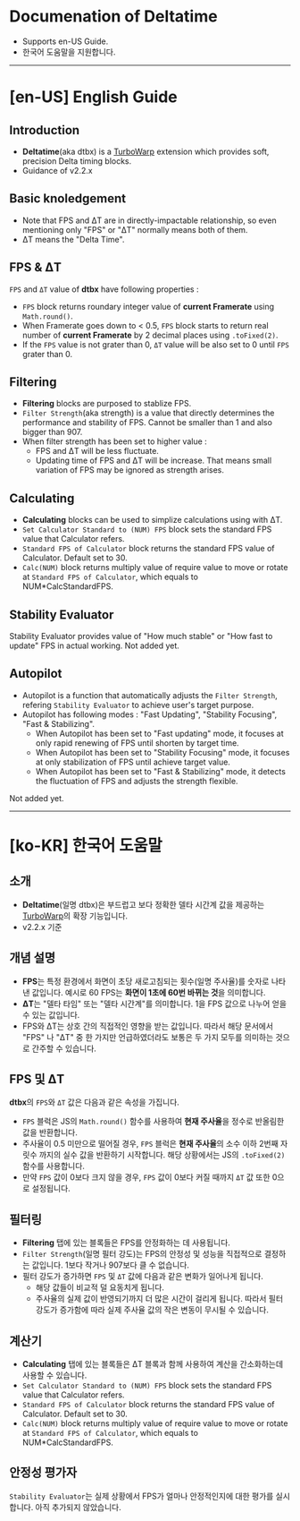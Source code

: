 # Documenation of Deltatime
- Supports en-US Guide.
- 한국어 도움말을 지원합니다.

---

# [en-US] English Guide

## Introduction
- **Deltatime**(aka dtbx) is a [TurboWarp](https://turbowarp.org/) extension which provides soft, precision Delta timing blocks.
- Guidance of v2.2.x

## Basic knoledgement
- Note that FPS and ΔT are in directly-impactable relationship, so even mentioning only "FPS" or "ΔT" normally means both of them.
- ΔT means the "Delta Time".

## FPS & ΔT
`FPS` and `ΔT` value of **dtbx** have following properties :
- `FPS` block returns roundary integer value of **current Framerate** using `Math.round()`.
- When Framerate goes down to < 0.5, `FPS` block starts to return real number of **current Framerate** by 2 decimal places using `.toFixed(2)`.
- If the `FPS` value is not grater than 0, `ΔT` value will be also set to 0 until `FPS` grater than 0.

## Filtering
- **Filtering** blocks are purposed to stablize FPS.   
- `Filter Strength`(aka strength) is a value that directly determines the performance and stability of FPS. Cannot be smaller than 1 and also bigger than 907.
- When filter strength has been set to higher value :
  - FPS and ΔT will be less fluctuate.
  - Updating time of FPS and ΔT will be increase. That means small variation of FPS may be ignored as strength arises.
 
## Calculating
- **Calculating** blocks can be used to simplize calculations using with ΔT.
- `Set Calculator Standard to (NUM) FPS` block sets the standard FPS value that Calculator refers.
- `Standard FPS of Calculator` block returns the standard FPS value of Calculator. Default set to 30.
- `Calc(NUM)` block returns multiply value of require value to move or rotate at `Standard FPS of Calculator`, which equals to NUM*CalcStandardFPS.

## Stability Evaluator
Stability Evaluator provides value of "How much stable" or "How fast to update" FPS in actual working.
Not added yet.

## Autopilot
- Autopilot is a function that automatically adjusts the `Filter Strength`, refering `Stability Evaluator` to achieve user's target purpose.
- Autopilot has following modes : "Fast Updating", "Stability Focusing", "Fast & Stabilizing".
  - When Autopilot has been set to "Fast updating" mode, it focuses at only rapid renewing of FPS until shorten by target time.
  - When Autopilot has been set to "Stability Focusing" mode, it focuses at only stabilization of FPS until achieve target value.
  - When Autopilot has been set to "Fast & Stabilizing" mode, it detects the fluctuation of FPS and adjusts the strength flexible.
 
Not added yet.

---

# [ko-KR] 한국어 도움말

## 소개
- **Deltatime**(일명 dtbx)은 부드럽고 보다 정확한 델타 시간계 값을 제공하는 [TurboWarp](https://turbowarp.org/)의 확장 기능입니다.
- v2.2.x 기준

## 개념 설명
- **FPS**는 특정 환경에서 화면이 초당 새로고침되는 횟수(일명 주사율)를 숫자로 나타낸 값입니다. 예시로 60 FPS는 **화면이 1초에 60번 바뀌는 것**을 의미합니다.
- **ΔT**는 "델타 타임" 또는 "델타 시간계"를 의미합니다. 1을 FPS 값으로 나누어 얻을 수 있는 값입니다.
- FPS와 ΔT는 상호 간의 직접적인 영향을 받는 값입니다. 따라서 해당 문서에서 "FPS" 나 "ΔT" 중 한 가지만 언급하였더라도 보통은 두 가지 모두를 의미하는 것으로 간주할 수 있습니다.

## FPS 및 ΔT
**dtbx**의 `FPS`와 `ΔT` 값은 다음과 같은 속성을 가집니다.
- `FPS` 블럭은 JS의 `Math.round()` 함수를 사용하여 **현재 주사율**을 정수로 반올림한 값을 반환합니다.
- 주사율이 0.5 미만으로 떨어질 경우, `FPS` 블럭은 **현재 주사율**의 소수 이하 2번째 자릿수 까지의 실수 값을 반환하기 시작합니다. 해당 상황에서는 JS의 `.toFixed(2)` 함수를 사용합니다.
- 만약 `FPS` 값이 0보다 크지 않을 경우, `FPS` 값이 0보다 커질 때까지 `ΔT` 값 또한 0으로 설정됩니다.

## 필터링
- **Filtering** 탭에 있는 블록들은 FPS를 안정화하는 데 사용됩니다.
- `Filter Strength`(일명 필터 강도)는 FPS의 안정성 및 성능을 직접적으로 결정하는 값입니다. 1보다 작거나 907보다 클 수 없습니다.
- 필터 강도가 증가하면 `FPS` 및 `ΔT` 값에 다음과 같은 변화가 일어나게 됩니다.
  - 해당 값들이 비교적 덜 요동치게 됩니다.
  - 주사율의 실제 값이 반영되기까지 더 많은 시간이 걸리게 됩니다. 따라서 필터 강도가 증가함에 따라 실제 주사율 값의 작은 변동이 무시될 수 있습니다.
 
## 계산기
- **Calculating** 탭에 있는 블록들은 ΔT 블록과 함께 사용하여 계산을 간소화하는데 사용할 수 있습니다.
- `Set Calculator Standard to (NUM) FPS` block sets the standard FPS value that Calculator refers.
- `Standard FPS of Calculator` block returns the standard FPS value of Calculator. Default set to 30.
- `Calc(NUM)` block returns multiply value of require value to move or rotate at `Standard FPS of Calculator`, which equals to NUM*CalcStandardFPS.
 
## 안정성 평가자
`Stability Evaluator`는 실제 상황에서 FPS가 얼마나 안정적인지에 대한 평가를 실시합니다.
아직 추가되지 않았습니다.
